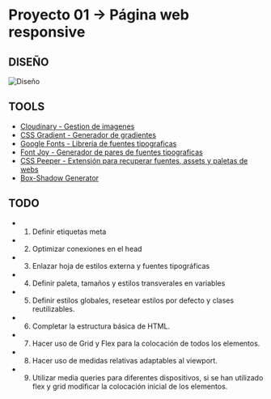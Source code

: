 # Proyecto 01 -> Página web responsive

## DISEÑO

![Diseño](https://res.cloudinary.com/dfnh5hecu/image/upload/v1676296342/The%20Bad%20Batch/screencapture-127-0-0-1-5500-2-proyectoHTMLCSS-index-html-2023-02-10-16_14_31_fcps8u.png)

## TOOLS

- [Cloudinary - Gestion de imagenes](https://cloudinary.com/)
- [CSS Gradient - Generador de gradientes](https://cssgradient.io/)
- [Google Fonts - Libreria de fuentes tipograficas](https://fonts.google.com/knowledge)
- [Font Joy - Generador de pares de fuentes tipograficas](https://fontjoy.com/)
- [CSS Peeper - Extensión para recuperar fuentes, assets y paletas de webs](https://chrome.google.com/webstore/detail/css-peeper/mbnbehikldjhnfehhnaidhjhoofhpehk)
- [Box-Shadow Generator](https://www.cssmatic.com/box-shadow)

## TODO

- 1. Definir etiquetas meta
- 2. Optimizar conexiones en el head
- 3. Enlazar hoja de estilos externa y fuentes tipográficas
- 4. Definir paleta, tamaños y estilos transverales en variables
- 5. Definir estilos globales, resetear estilos por defecto y clases reutilizables.
- 6. Completar la estructura básica de HTML.
- 7. Hacer uso de Grid y Flex para la colocación de todos los elementos.
- 8. Hacer uso de medidas relativas adaptables al viewport.
- 9. Utilizar media queries para diferentes dispositivos, si se han utilizado flex y grid modificar la colocación inicial de los elementos.
